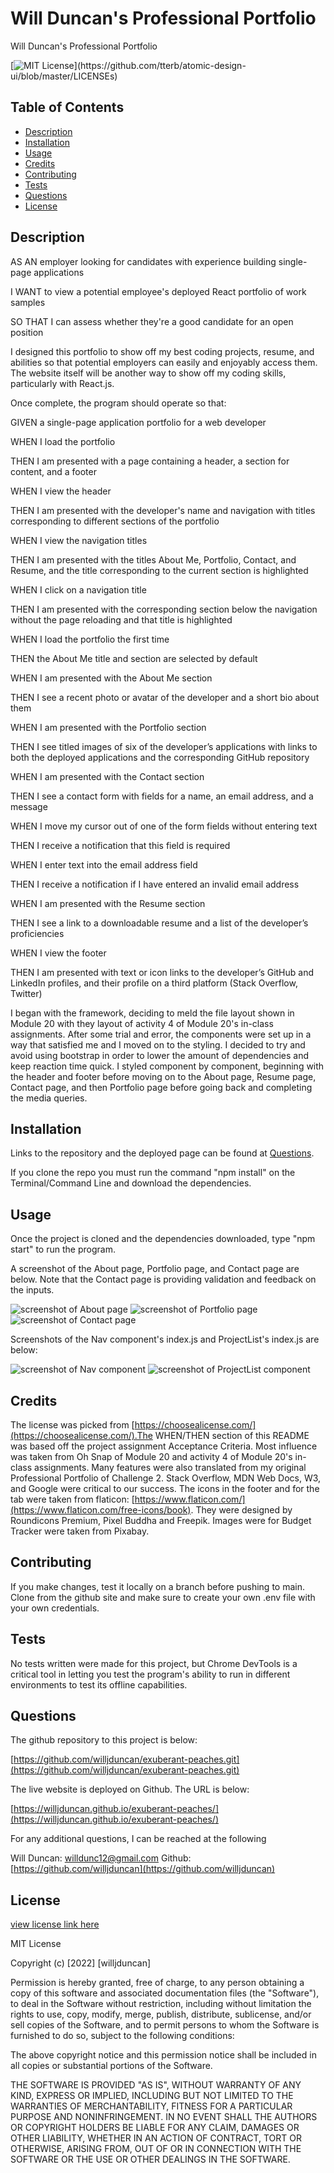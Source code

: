 # Will Duncan's Professional Portfolio
Will Duncan's Professional Portfolio


[![MIT License](https://img.shields.io/apm/l/atomic-design-ui.svg?)](https://github.com/tterb/atomic-design-ui/blob/master/LICENSEs)

        

## Table of Contents
- [Description](#description)
- [Installation](#installation)
- [Usage](#usage)
- [Credits](#credits)
- [Contributing](#contributing)
- [Tests](#tests)
- [Questions](#questions)
- [License](#license)  
        



## Description

AS AN employer looking for candidates with experience building single-page applications

I WANT to view a potential employee's deployed React portfolio of work samples

SO THAT I can assess whether they're a good candidate for an open position

I designed this portfolio to show off my best coding projects, resume, and abilities so that potential employers can easily and enjoyably access them. The website itself will be another way to show off my coding skills, particularly with React.js.

Once complete, the program should operate so that:

GIVEN a single-page application portfolio for a web developer

WHEN I load the portfolio

THEN I am presented with a page containing a header, a section for content, and a footer

WHEN I view the header

THEN I am presented with the developer's name and navigation with titles corresponding to different sections of the portfolio

WHEN I view the navigation titles

THEN I am presented with the titles About Me, Portfolio, Contact, and Resume, and the title corresponding to the current section is highlighted

WHEN I click on a navigation title

THEN I am presented with the corresponding section below the navigation without the page reloading and that title is highlighted

WHEN I load the portfolio the first time

THEN the About Me title and section are selected by default

WHEN I am presented with the About Me section

THEN I see a recent photo or avatar of the developer and a short bio about them

WHEN I am presented with the Portfolio section

THEN I see titled images of six of the developer’s applications with links to both the deployed applications and the corresponding GitHub repository

WHEN I am presented with the Contact section

THEN I see a contact form with fields for a name, an email address, and a message

WHEN I move my cursor out of one of the form fields without entering text

THEN I receive a notification that this field is required

WHEN I enter text into the email address field

THEN I receive a notification if I have entered an invalid email address

WHEN I am presented with the Resume section

THEN I see a link to a downloadable resume and a list of the developer’s proficiencies

WHEN I view the footer

THEN I am presented with text or icon links to the developer’s GitHub and LinkedIn profiles, and their profile on a third platform (Stack Overflow, Twitter) 

I began with the framework, deciding to meld the file layout shown in Module 20 with they layout of activity 4 of Module 20's in-class assignments. After some trial and error, the components were set up in a way that satisfied me and I moved on to the styling. I decided to try and avoid using bootstrap in order to lower the amount of dependencies and keep reaction time quick. I styled component by component, beginning with the header and footer before moving on to the About page, Resume page, Contact page, and then Portfolio page before going back and completing the media queries. 



## Installation

Links to the repository and the deployed page can be found at [Questions](#questions).

If you clone the repo you must run the command "npm install" on the Terminal/Command Line and download the dependencies. 

 


## Usage

Once the project is cloned and the dependencies downloaded, type "npm start" to run the program. 

A screenshot of the About page, Portfolio page, and Contact page are below. Note that the Contact page is providing validation and feedback on the inputs.

![screenshot of About page](./screenshots/screenshot-about.png)
![screenshot of Portfolio page](./screenshots/screenshot-portfolio.png)
![screenshot of Contact page](./screenshots/screenshot-contact.png)


Screenshots of the Nav component's index.js and ProjectList's index.js are below: 

![screenshot of Nav component](./screenshots/screenshot-nav.png)
![screenshot of ProjectList component](./screenshots/screenshot-projectlist.png)


## Credits

 The license was picked from [https://choosealicense.com/](https://choosealicense.com/).The WHEN/THEN section of this README was based off the project assignment Acceptance Criteria. Most influence was taken from Oh Snap of Module 20 and activity 4 of Module 20's in-class assignments. Many features were also translated from my original Professional Portfolio of Challenge 2. Stack Overflow, MDN Web Docs, W3, and Google were critical to our success. The icons in the footer and for the tab were taken from flaticon: [https://www.flaticon.com/](https://www.flaticon.com/free-icons/book). They were designed by Roundicons Premium, Pixel Buddha and Freepik. Images were for Budget Tracker were taken from Pixabay. 



## Contributing

If you make changes, test it locally on a branch before pushing to main. Clone from the github site and make sure to create your own .env file with your own credentials.



## Tests

No tests written were made for this project, but Chrome DevTools is a critical tool in letting you test the program's ability to run in different environments to test its offline capabilities. 


## Questions


The github repository to this project is below:

[https://github.com/willjduncan/exuberant-peaches.git](https://github.com/willjduncan/exuberant-peaches.git)


The live website is deployed on Github. The URL is below:

[https://willjduncan.github.io/exuberant-peaches/](https://willjduncan.github.io/exuberant-peaches/)


For any additional questions, I can be reached at the following

Will Duncan: willdunc12@gmail.com
Github: [https://github.com/willjduncan](https://github.com/willjduncan)




## License

[view license link here](https://choosealicense.com/licenses/mit/)

        
MIT License

Copyright (c) [2022] [willjduncan]

Permission is hereby granted, free of charge, to any person obtaining a copy
of this software and associated documentation files (the "Software"), to deal
in the Software without restriction, including without limitation the rights
to use, copy, modify, merge, publish, distribute, sublicense, and/or sell
copies of the Software, and to permit persons to whom the Software is
furnished to do so, subject to the following conditions:

The above copyright notice and this permission notice shall be included in all
copies or substantial portions of the Software.

THE SOFTWARE IS PROVIDED "AS IS", WITHOUT WARRANTY OF ANY KIND, EXPRESS OR
IMPLIED, INCLUDING BUT NOT LIMITED TO THE WARRANTIES OF MERCHANTABILITY,
FITNESS FOR A PARTICULAR PURPOSE AND NONINFRINGEMENT. IN NO EVENT SHALL THE
AUTHORS OR COPYRIGHT HOLDERS BE LIABLE FOR ANY CLAIM, DAMAGES OR OTHER
LIABILITY, WHETHER IN AN ACTION OF CONTRACT, TORT OR OTHERWISE, ARISING FROM,
OUT OF OR IN CONNECTION WITH THE SOFTWARE OR THE USE OR OTHER DEALINGS IN THE
SOFTWARE.